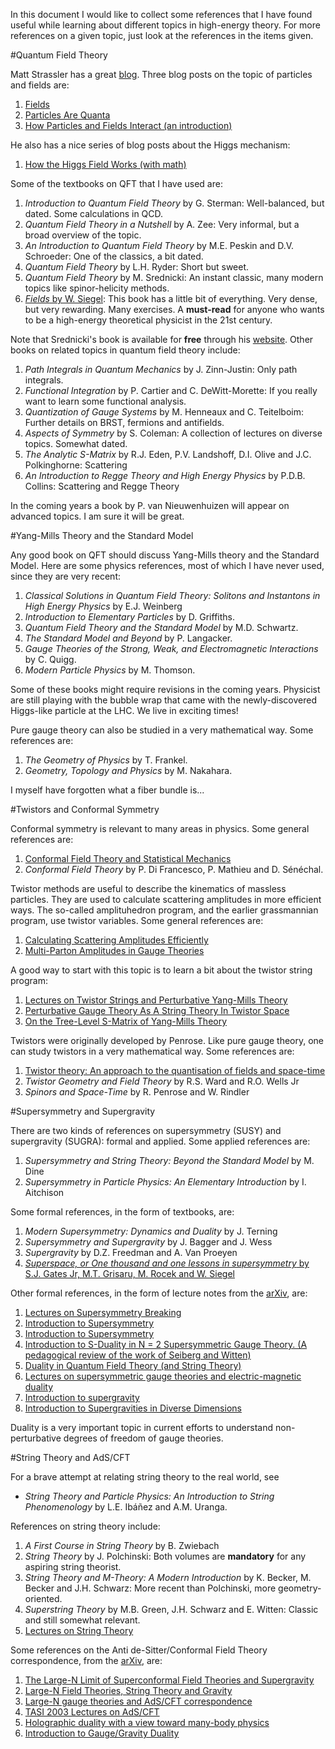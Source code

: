 In this document I would like to collect some references that I have found useful while learning about different topics in high-energy theory. For more references on a given topic, just look at the references in the items given.

#Quantum Field Theory

Matt Strassler has a great [blog](http://profmattstrassler.com/). Three blog posts on the topic of particles and fields are:

1. [Fields](http://profmattstrassler.com/articles-and-posts/particle-physics-basics/fields-and-their-particles-with-math/fields/)
1. [Particles Are Quanta](http://profmattstrassler.com/articles-and-posts/particle-physics-basics/fields-and-their-particles-with-math/7-particles-are-quanta/)
1. [How Particles and Fields Interact (an introduction)](http://profmattstrassler.com/articles-and-posts/particle-physics-basics/fields-and-their-particles-with-math/8-how-particles-and-fields-interact/)

He also has a nice series of blog posts about the Higgs mechanism:

1. [How the Higgs Field Works (with math)](http://profmattstrassler.com/articles-and-posts/particle-physics-basics/how-the-higgs-field-works-with-math/)

Some of the textbooks on QFT that I have used are:

1. *Introduction to Quantum Field Theory* by G. Sterman: Well-balanced, but dated. Some calculations in QCD.
1. *Quantum Field Theory in a Nutshell* by A. Zee: Very informal, but a broad overview of the topic.
1. *An Introduction to Quantum Field Theory* by M.E. Peskin and D.V. Schroeder: One of the classics, a bit dated.
1. *Quantum Field Theory* by L.H. Ryder: Short but sweet.
1. *Quantum Field Theory* by M. Srednicki: An instant classic, many modern topics like spinor-helicity methods.
1. [*Fields* by W. Siegel](http://insti.physics.sunysb.edu/~siegel/errata.html): This book has a little bit of everything. Very dense, but very rewarding. Many exercises. A **must-read** for anyone who wants to be a high-energy theoretical physicist in the 21st century.

Note that Srednicki's book is available for **free** through his [website](http://web.physics.ucsb.edu/~mark/qft.html). Other books on related topics in quantum field theory include:

1. *Path Integrals in Quantum Mechanics* by J. Zinn-Justin: Only path integrals.
1. *Functional Integration* by P. Cartier and C. DeWitt-Morette: If you really want to learn some functional analysis.
1. *Quantization of Gauge Systems* by M. Henneaux and C. Teitelboim: Further details on BRST, fermions and antifields.
1. *Aspects of Symmetry* by S. Coleman: A collection of lectures on diverse topics. Somewhat dated.
1. *The Analytic S-Matrix* by R.J. Eden, P.V. Landshoff, D.I. Olive and J.C. Polkinghorne: Scattering
1. *An Introduction to Regge Theory and High Energy Physics* by P.D.B. Collins: Scattering and Regge Theory

In the coming years a book by P. van Nieuwenhuizen will appear on advanced topics. I am sure it will be great.

#Yang-Mills Theory and the Standard Model

Any good book on QFT should discuss Yang-Mills theory and the Standard Model. Here are some physics references, most of which I have never used, since they are very recent:

1. *Classical Solutions in Quantum Field Theory: Solitons and Instantons in High Energy Physics* by E.J. Weinberg
1. *Introduction to Elementary Particles* by D. Griffiths.
1. *Quantum Field Theory and the Standard Model* by M.D. Schwartz.
1. *The Standard Model and Beyond* by P. Langacker.
1. *Gauge Theories of the Strong, Weak, and Electromagnetic Interactions* by C. Quigg.
1. *Modern Particle Physics* by M. Thomson.

Some of these books might require revisions in the coming years. Physicist are still playing with the bubble wrap that came with the newly-discovered Higgs-like particle at the LHC. We live in exciting times!

Pure gauge theory can also be studied in a very mathematical way. Some references are:

1. *The Geometry of Physics* by T. Frankel.
1. *Geometry, Topology and Physics* by M. Nakahara.

I myself have forgotten what a fiber bundle is...

#Twistors and Conformal Symmetry

Conformal symmetry is relevant to many areas in physics. Some general references are:

1. [Conformal Field Theory and Statistical Mechanics](http://arxiv.org/abs/0807.3472)
1. *Conformal Field Theory* by P. Di Francesco, P. Mathieu and D. Sénéchal.

Twistor methods are useful to describe the kinematics of massless particles. They are used to calculate scattering amplitudes in more efficient ways. The so-called amplituhedron program, and the earlier grassmannian program, use twistor variables. Some general references are:

1. [Calculating Scattering Amplitudes Efficiently](http://arxiv.org/abs/hep-ph/9601359)
1. [Multi-Parton Amplitudes in Gauge Theories](http://arxiv.org/abs/hep-th/0509223)

A good way to start with this topic is to learn a bit about the twistor string program:

1. [Lectures on Twistor Strings and Perturbative Yang-Mills Theory](http://arxiv.org/abs/hep-th/0504194)
1. [Perturbative Gauge Theory As A String Theory In Twistor Space](http://arxiv.org/abs/hep-th/0312171)
1. [On the Tree-Level S-Matrix of Yang-Mills Theory](http://arxiv.org/abs/hep-th/0403190)

Twistors were originally developed by Penrose. Like pure gauge theory, one can study twistors in a very mathematical way. Some references are:

1. [Twistor theory: An approach to the quantisation of fields and space-time](http://dx.doi.org/10.1016/0370-1573(73)90008-2)
1. *Twistor Geometry and Field Theory* by R.S. Ward and R.O. Wells Jr
1. *Spinors and Space-Time* by R. Penrose and W. Rindler

#Supersymmetry and Supergravity

There are two kinds of references on supersymmetry (SUSY) and supergravity (SUGRA): formal and applied. Some applied references are:

1. *Supersymmetry and String Theory: Beyond the Standard Model* by M. Dine
1. *Supersymmetry in Particle Physics: An Elementary Introduction* by I. Aitchison

Some formal references, in the form of textbooks, are:

1. *Modern Supersymmetry: Dynamics and Duality* by J. Terning
1. *Supersymmetry and Supergravity* by J. Bagger and J. Wess
1. *Supergravity* by D.Z. Freedman and A. Van Proeyen
1. [*Superspace, or One thousand and one lessons in supersymmetry* by S.J. Gates Jr, M.T. Grisaru, M. Rocek and W. Siegel](http://arxiv.org/abs/hep-th/0108200)

Other formal references, in the form of lecture notes from the [arXiv](http://arxiv.org), are:

1. [Lectures on Supersymmetry Breaking](http://arxiv.org/abs/hep-ph/0702069)
1. [Introduction to Supersymmetry](http://arxiv.org/abs/hep-th/0101055)
1. [Introduction to Supersymmetry](http://arxiv.org/abs/hep-th/9612114)
1. [Introduction to S-Duality in N = 2 Supersymmetric Gauge Theory. (A pedagogical review of the work of Seiberg and Witten)](http://arxiv.org/abs/hep-th/9701069)
1. [Duality in Quantum Field Theory (and String Theory)](http://arxiv.org/abs/hep-th/9709180)
1. [Lectures on supersymmetric gauge theories and electric-magnetic duality](http://arxiv.org/abs/hep-th/9509066)
1. [Introduction to supergravity](http://arxiv.org/abs/1112.3502)
1. [Introduction to Supergravities in Diverse Dimensions](http://arxiv.org/abs/hep-th/9802138)

Duality is a very important topic in current efforts to understand non-perturbative degrees of freedom of gauge theories.

#String Theory and AdS/CFT

For a brave attempt at relating string theory to the real world, see

* *String Theory and Particle Physics: An Introduction to String Phenomenology* by L.E. Ibáñez and A.M. Uranga.

References on string theory include:

1. *A First Course in String Theory* by B. Zwiebach
1. *String Theory* by J. Polchinski: Both volumes are **mandatory** for any aspiring string theorist.
1. *String Theory and M-Theory: A Modern Introduction* by K. Becker, M. Becker and J.H. Schwarz: More recent than Polchinski, more geometry-oriented.
1. *Superstring Theory* by M.B. Green, J.H. Schwarz and E. Witten: Classic and still somewhat relevant.
1. [Lectures on String Theory](http://arxiv.org/abs/0908.0333)

Some references on the Anti de-Sitter/Conformal Field Theory correspondence, from the [arXiv](http://arxiv.org), are:

1. [The Large-N Limit of Superconformal Field Theories and Supergravity](http://arxiv.org/abs/hep-th/9711200)
1. [Large-N Field Theories, String Theory and Gravity](http://arxiv.org/abs/hep-th/9905111)
1. [Large-N gauge theories and AdS/CFT correspondence](http://arxiv.org/abs/hep-th/9908148)
1. [TASI 2003 Lectures on AdS/CFT](http://arxiv.org/abs/hep-th/0309246)
1. [Holographic duality with a view toward many-body physics](http://arxiv.org/abs/0909.0518)
1. [Introduction to Gauge/Gravity Duality](http://arxiv.org/abs/1010.6134)
